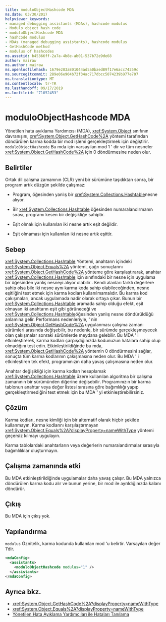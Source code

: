 ```yaml
---
title: moduloObjectHashcode MDA
ms.date: 03/30/2017
helpviewer_keywords:
- managed debugging assistants (MDAs), hashcode modulus
- Modulo object hash code
- moduloObjectHashcode MDA
- hashcode modulus
- MDAs (managed debugging assistants), hashcode modulus
- GetHashCode method
- modulus of hashcodes
ms.assetid: b45366ff-2a7a-4b8e-ab01-537b72e9de68
author: mairaw
ms.author: mairaw
ms.openlocfilehash: 1679e283a801044ad5a0baed89f17e6acc74259c
ms.sourcegitcommit: 289e06e904b72f34ac717dbcc5074239b977e707
ms.translationtype: MT
ms.contentlocale: tr-TR
ms.lasthandoff: 09/17/2019
ms.locfileid: "71052453"
---
```

# <a name="moduloobjecthashcode-mda"></a>moduloObjectHashcode MDA
Yönetilen hata ayıklama Yardımcısı (MDA), <xref:System.Object> sınıfının davranışını, <xref:System.Object.GetHashCode%2A> yöntemi tarafından döndürülen karma kodda bir mod işlemi gerçekleştirmek için değiştirir. `moduloObjectHashcode` Bu mda için varsayılan mod 1 ' dir ve tüm nesneler <xref:System.Object.GetHashCode%2A> için 0 döndürmesine neden olur.  
  
## <a name="symptoms"></a>Belirtiler  
 Ortak dil çalışma zamanının (CLR) yeni bir sürümüne taşıdıktan sonra, bir program artık düzgün şekilde çalışmaz:  
  
- Program, öğesinden yanlış bir <xref:System.Collections.Hashtable>nesne alıyor.  
  
- Bir <xref:System.Collections.Hashtable> öğesinden numaralandırmanın sırası, programı kesen bir değişikliğe sahiptir.  
  
- Eşit olmak için kullanılan iki nesne artık eşit değildir.  
  
- Eşit olmaması için kullanılan iki nesne artık eşittir.  
  
## <a name="cause"></a>Sebep  
 <xref:System.Collections.Hashtable> Yöntemi, anahtarın içindeki <xref:System.Object.Equals%2A> yöntemi, çağrı sonuçlarını <xref:System.Object.GetHashCode%2A> yönteme göre karşılaştırarak, anahtar <xref:System.Collections.Hashtable> için sınıfındaki bir nesne için uygulama bir öğesinden yanlış nesneyi alıyor olabilir . Kendi alanları farklı değerlere sahip olsa bile iki nesne aynı karma koda sahip olabileceğinden, nesne eşitliğini test etmek için karma kodları kullanılmamalıdır. Bu karma kod çakışmaları, ancak uygulamada nadir olarak ortaya çıkar. Bunun bir <xref:System.Collections.Hashtable> aramada sahip olduğu efekt, eşit olmayan iki anahtarın eşit gibi görüneceği ve <xref:System.Collections.Hashtable>öğesinden yanlış nesne döndürüldüğü anlamına gelir. Performans nedenleriyle, ' nin <xref:System.Object.GetHashCode%2A> uygulanması çalışma zamanı sürümleri arasında değişebilir, bu nedenle, bir sürümde gerçekleşmeyecek olan çakışmalar sonraki sürümlerde meydana gelebilir. Bu MDA ' i etkinleştirerek, karma kodları çarpışdığınızda kodunuzun hatalara sahip olup olmadığını test edin. Etkinleştirildiğinde bu mda, <xref:System.Object.GetHashCode%2A> yöntemin 0 döndürmesini sağlar, sonuçta tüm karma kodlarının çakışmasına neden olur. Bu MDA ' i etkinleştiren tek efekt, programınızın daha yavaş çalışmasına neden olur.  
  
 Anahtar değişikliği için karma kodları hesaplamak <xref:System.Collections.Hashtable> üzere kullanılan algoritma bir çalışma zamanının bir sürümünden diğerine değişebilir. Programınızın bir karma tablonun anahtar veya değer listesi sırasına göre bağımlılığı yapıp gerçekleştirmediğini test etmek için bu MDA ' yi etkinleştirebilirsiniz.  
  
## <a name="resolution"></a>Çözüm  
 Karma kodları, nesne kimliği için bir alternatif olarak hiçbir şekilde kullanmayın. Karma kodlarını karşılaştırmayan <xref:System.Object.Equals%2A?displayProperty=nameWithType> yöntemi geçersiz kılmayı uygulayın.  
  
 Karma tablolardaki anahtarların veya değerlerin numaralandırmalar sırasıyla bağımlılıklar oluşturmayın.  
  
## <a name="effect-on-the-runtime"></a>Çalışma zamanında etki  
 Bu MDA etkinleştirildiğinde uygulamalar daha yavaş çalışır. Bu MDA yalnızca döndürülen karma kodu alır ve bunun yerine, bir mod ile ayrıldığınızda kalanı döndürür.  
  
## <a name="output"></a>Çıkış  
 Bu MDA için çıkış yok.  
  
## <a name="configuration"></a>Yapılandırma  
 `modulus` Öznitelik, karma kodunda kullanılan mod 'u belirtir. Varsayılan değer 1’dir.  
  
```xml  
<mdaConfig>  
  <assistants>  
    <moduloObjectHashcode modulus="1" />  
  </assistants>  
</mdaConfig>  
```  
  
## <a name="see-also"></a>Ayrıca bkz.

- <xref:System.Object.GetHashCode%2A?displayProperty=nameWithType>
- <xref:System.Object.Equals%2A?displayProperty=nameWithType>
- [Yönetilen Hata Ayıklama Yardımcıları ile Hataları Tanılama](diagnosing-errors-with-managed-debugging-assistants.md)
